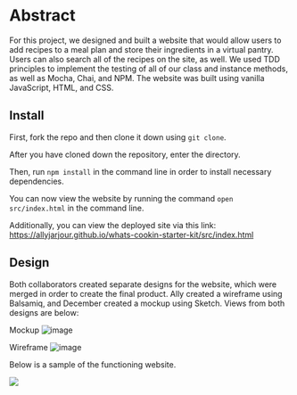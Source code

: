 # Abstract
For this project, we designed and built a website that would allow users to add recipes to a meal plan and store their ingredients in a virtual pantry. Users can also search all of the recipes on the site, as well. We used TDD principles to implement the testing of all of our class and instance methods, as well as Mocha, Chai, and NPM. The website was built using vanilla JavaScript, HTML, and CSS. 

## Install

First, fork the repo and then clone it down using ```git clone```. 

After you have cloned down the repository, enter the directory. 

Then, run ```npm install``` in the command line in order to install necessary dependencies. 

You can now view the website by running the command ```open src/index.html``` in the command line. 

Additionally, you can view the deployed site via this link: 	
https://allyjarjour.github.io/whats-cookin-starter-kit/src/index.html


## Design 
Both collaborators created separate designs for the website, which were merged in order to create the final product. Ally created a wireframe using Balsamiq, and December created a mockup using Sketch. Views from both designs are below: 

Mockup
![image](https://user-images.githubusercontent.com/59572865/78205599-c7219680-7459-11ea-8651-c2cdb749bd1f.png)

Wireframe
![image](https://user-images.githubusercontent.com/59572865/78205766-41521b00-745a-11ea-96bc-bb4b27f58d60.png)

Below is a sample of the functioning website. 

![](https://media.giphy.com/media/LmNlKYHEKq6qCClljM/giphy.gif)
